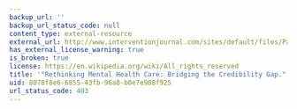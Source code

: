 ```yaml
---
backup_url: ''
backup_url_status_code: null
content_type: external-resource
external_url: http://www.interventionjournal.com/sites/default/files/Patel%202014%20I%20bridging%20credibility%20gap.pdf
has_external_license_warning: true
is_broken: true
license: https://en.wikipedia.org/wiki/All_rights_reserved
title: '"Rethinking Mental Health Care: Bridging the Credibility Gap." (PDF)'
uid: 8078f8e6-6855-43fb-96a8-b0e7e988f925
url_status_code: 403
---
```


